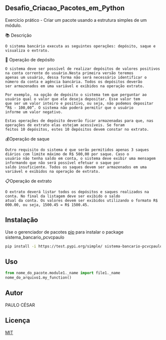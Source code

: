 ## Desafio_Criacao_Pacotes_em_Python
Exercício prático - Criar um pacote usando a estrutura simples de um módulo.

📚 Descrição

    O sistema bancário executa as seguintes operações: depósito, saque e visualiza o extrato.

🤌 Operação de depósito

    O sistema deve ser possível de realizar depósitos de valores positivos na conta corrente do usuário.Nesta primeira versão teremos
    apenas um usuário, dessa forma não será necessário identificar o número da conta e agência bancária. Todos os depósitos deverão 
    ser armazenados em uma variável e exibidos na operação extrato.

    Por exemplo, na opção de depósito o sistema tem que perguntar ao usuário qual o valor que ele deseja depositar. Esse valor tem 
    que ser um valor inteiro e positivo, ou seja, não podemos depositar “R$ - 100,00”. O sistema não poderá permitir que o usuário
    informe um valor negativo.

    Estas operações de depósito deverão ficar armazenadas para que, nas operações de extrato elas estejam acessíveis. Se foram 
    feitos 10 depósitos, estes 10 depósitos devem constar no extrato.

💰Operação de saque

    Outro requisito do sistema é que serão permitidos apenas 3 saques diários com limite máximo de R$ 500,00 por saque. Caso o 
    usuário não tenha saldo em conta, o sistema deve exibir uma mensagem informando que não será possível efetuar o saque por 
    saldo insuficiente. Todos os saques devem ser armazenados em uma variável e exibidos na operação de extrato.

📋Operação de extrato

    O extrato deverá listar todos os depósitos e saques realizados na conta. No final da listagem deve ser exibido o saldo 
    atual da conta. Os valores devem ser exibidos utilizando o formato R$ 000.00, ou seja, 1500.45 = R$ 1500.45.



## Instalação
Use o gerenciador de pacotes [pip](https://pip.pypa.io/en/stable/) para instalar o package sistema_bancario_pcvcpaulo

``` bash
pip install -i https://test.pypi.org/simple/ sistema-bancario-pcvcpaulo==0.0.2
```

## Uso

``` python
from nome_do_pacote.module1._name import file1._name
nome_do_arquivo1.my_function()
```

## Autor
PAULO CÉSAR

## Licença
[MIT](https://choosealicense.com/licenses/mit/)

